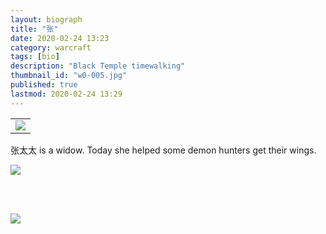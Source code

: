 ```yaml
---
layout: biograph
title: "张"
date: 2020-02-24 13:23
category: warcraft
tags: [bio]
description: "Black Temple timewalking"
thumbnail_id: "w0-005.jpg"
published: true
lastmod: 2020-02-24 13:29
---
```


<table class="bio-stat-table">
<tr>
<td><img class="bio-portrait" src="{{ site.url }}/assets/img/zhang-dressingroom-2020feb24.jpg"></td>	
</tr>
</table>

张太太 is a widow. Today she helped some demon hunters get their wings.

<img src="{{ site.url }}/assets/img/zhang-kb-2020feb24.jpg" max-width="1000" />

<br/><br/>

<img src="{{ site.url }}/assets/img/zhang-blacktemple.jpg" align="middle" />
